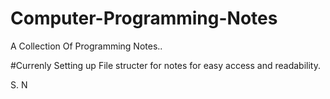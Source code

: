 # Computer-Programming-Notes
A Collection Of Programming Notes..

#Currenly Setting up File structer for notes for easy access and readability.


S. N

